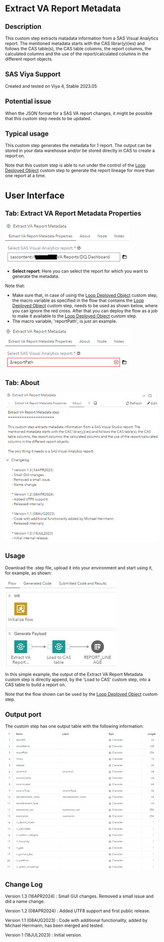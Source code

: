 # Extract VA Report Metadata

## Description

This custom step extracts matadata information from a SAS Visual Analytics report. The mentioned metadata starts with the CAS librar(y)(ies) and follows the CAS table(s), the CAS table columns, the report columns, the calculated columns and the use of the report/calculated columns in the different report objects.

## SAS Viya Support

Created and tested on Viya 4, Stable 2023.05

## Potential issue

When the JSON format for a SAS VA report changes, it might be possible that this custom step needs to be updated.

## Typical usage

This custom step generates the metadata for 1 report. The output can be stored in your data warehouse and/or be stored directly in CAS to create a report on.

Note that this custom step is able to run under the control of the [Loop Deployed Object](../Loop%20Deployed%20Object/README.md) custom step to generate the report lineage for more than one report at a time.

# User Interface

## Tab: Extract VA Report Metadata Properties

![Properties](img/UI_Properties.PNG)

- **Select report**: Here you can select the report for which you want to generate the metadata.

Note that: 
- Make sure that, in case of using the [Loop Deployed Object](../Loop%20Deployed%20Object/README.md) custom step, the macro variable as specified in the flow that contains the [Loop Deployed Object](../Loop%20Deployed%20Object/README.md) custom step, needs to be used as shown below, where you can ignore the red cross. After that you can deploy the flow as a job to make it available to the [Loop Deployed Object](../Loop%20Deployed%20Object/README.md) custom step.
- The macro variable, 'reportPath', is just an example.

![macro variable](img/UI_Properties_01.PNG)

## Tab: About
![About](img/UI_About.PNG)

## Usage

Download the .step file, upload it into your environment and start using it, for example, as shown:

![usage](img/Usage_01.PNG)

In this simple example, the output of the Extract VA Report Metadata custom step is directly append, by the 'Load to CAS' custom step, into a CAS table to build a report on.

Note that the flow shown can be used by the [Loop Deployed Object](../Loop%20Deployed%20Object/README.md) custom step.

## Output port

The custom step has one output table with the following information:
![output](img/Output%20port.PNG)

## Change Log

Version 1.3 (16APR2024) : Small GUI changes. Removed a small issue and did a name change.

Version 1.2 (08APR2024) : Added UTF8 support and first public release.

Version 1.1 (08AUG2023) : Code with additional functionality, added by Michael Herrmann, has been merged and tested.

Version 1 (18JUL2023)   : Initial version.
